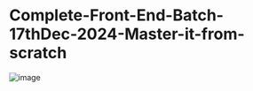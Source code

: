 # Complete-Front-End-Batch-17thDec-2024-Master-it-from-scratch
![image](https://github.com/user-attachments/assets/323d833b-d690-4914-9ab0-cb8b15826316)
